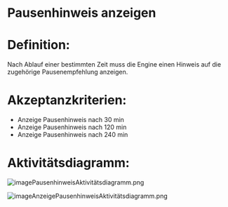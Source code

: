 # Pausenhinweis anzeigen


# Definition:

Nach Ablauf einer bestimmten Zeit muss die Engine einen Hinweis auf die zugehörige Pausenempfehlung anzeigen.

# Akzeptanzkriterien:

- Anzeige Pausenhinweis nach 30 min 
- Anzeige Pausenhinweis nach 120 min
- Anzeige Pausenhinweis nach 240 min

# Aktivitätsdiagramm:
![imagePausenhinweisAktivitätsdiagramm.png](imagePausenhinweisAktivitätsdiagramm.png)

![imageAnzeigePausenhinweisAktivitätsdiagramm.png](imageAnzeigePausenhinweisAktivitätsdiagramm.png)